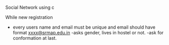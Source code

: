 Social Network using c 

While new registration

- every users name and email must be unique and email should have format xxxx@srmap.edu.in
-asks gender, lives in hostel or not.
-ask for conformation at last.
